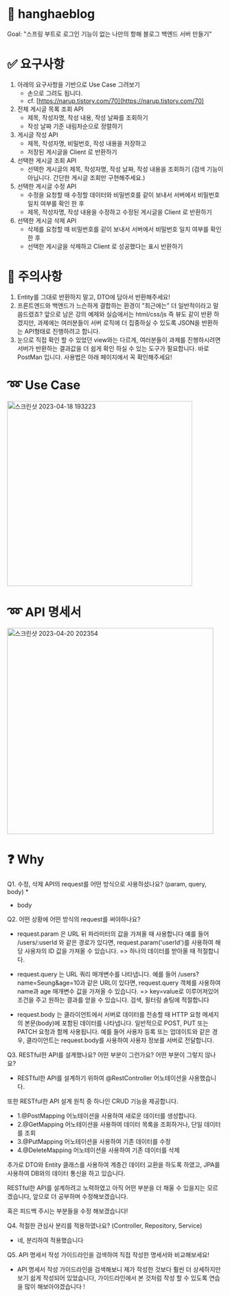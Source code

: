 # 🏁 hanghaeblog
Goal:  "스프링 부트로 로그인 기능이 없는 나만의 항해 블로그 백엔드 서버 만들기"

# ✅ 요구사항
1. 아래의 요구사항을 기반으로 Use Case 그려보기
    - 손으로 그려도 됩니다.
    - cf. [https://narup.tistory.com/70](https://narup.tistory.com/70)
2. 전체 게시글 목록 조회 API
    - 제목, 작성자명, 작성 내용, 작성 날짜를 조회하기
    - 작성 날짜 기준 내림차순으로 정렬하기
3. 게시글 작성 API 
    - 제목, 작성자명, 비밀번호, 작성 내용을 저장하고
    - 저장된 게시글을 Client 로 반환하기
4. 선택한 게시글 조회 API 
    - 선택한 게시글의 제목, 작성자명, 작성 날짜, 작성 내용을 조회하기 
    (검색 기능이 아닙니다. 간단한 게시글 조회만 구현해주세요.)
5. 선택한 게시글 수정 API
    - 수정을 요청할 때 수정할 데이터와 비밀번호를 같이 보내서 서버에서 비밀번호 일치 여부를 확인 한 후
    - 제목, 작성자명, 작성 내용을 수정하고 수정된 게시글을 Client 로 반환하기
6. 선택한 게시글 삭제 API
    - 삭제를 요청할 때 비밀번호를 같이 보내서 서버에서 비밀번호 일치 여부를 확인 한 후
    - 선택한 게시글을 삭제하고 Client 로 성공했다는 표시 반환하기

# 🔺 주의사항
1. Entity를 그대로 반환하지 말고, DTO에 담아서 반환해주세요!
2. 프론트엔드와 백엔드가 느슨하게 결합하는 환경이 ”최근에는” 더 일반적이라고 말씀드렸죠? 앞으로 남은 강의 예제와 실습에서는 html/css/js 즉 뷰도 같이 반환 하겠지만, 과제에는 여러분들이 서버 로직에 더 집중하실 수 있도록 JSON을 반환하는 API형태로 진행하려고 합니다.
3. 눈으로 직접 확인 할 수 있었던 view와는 다르게, 여러분들이 과제를 진행하시려면 서버가 반환하는 결과값을 더 쉽게 확인 하실 수 있는 도구가 필요합니다. 바로 PostMan 입니다. 사용법은 아래 페이지에서 꼭 확인해주세요!

# ➿ Use Case

<img width="431" alt="스크린샷 2023-04-18 193223" src="https://user-images.githubusercontent.com/129656095/233352036-258af19a-5cf8-47d7-ae3b-a4838d40ea22.png">

# ➿ API 명세서

<img width="480" alt="스크린샷 2023-04-20 202354" src="https://user-images.githubusercontent.com/129656095/233352069-f7b0316c-4781-49d9-a269-05a57bc986c2.png">

# ❓ Why
Q1. 수정, 삭제 API의 request를 어떤 방식으로 사용하셨나요? (param, query, body)
*
  - body

Q2. 어떤 상황에 어떤 방식의 request를 써야하나요?
  - request.param 은 URL 뒤 파라미터의 값을 가져올 때 사용합니다 
예를 들어 /users/:userId 와 같은 경로가 있다면, request.param('userId')를 사용하여 해당 사용자의 ID 값을 가져올 수 있습니다.
=> 하나의 데이터를 받아올 때 적절합니다.


  - request.query 는 URL 쿼리 매개변수를 나타냅니다.
예를 들어 /users?name=Seung&age=10과 같은 URL이 있다면, request.query 객체를 사용하여 name과 age 매개변수 값을 가져올 수 있습니다.
=> key=value로 이루어져있어 조건을 주고 원하는 결과를 얻을 수 있습니다. 검색, 필터링 솔팅에 적절합니다


  - request.body 는 클라이언트에서 서버로 데이터를 전송할 때 HTTP 요청 메세지의 본문(body)에 포함된 데이터를 나타냅니다. 일반적으로 POST, PUT 또는 PATCH 요청과 함께 사용됩니다.
예를 들어 사용자 등록 또는 업데이트와 같은 경우, 클라이언트는 request.body를 사용하여 사용자 정보를 서버로 전달합니다.


Q3. RESTful한 API를 설계했나요? 어떤 부분이 그런가요? 어떤 부분이 그렇지 않나요?
  - RESTful한 API를 설계하기 위하여 @RestController 어노테이션을 사용했습니다.

또한 RESTful한 API 설계 원칙 중 하나인 CRUD 기능을 제공합니다.

  - 1.@PostMapping 어노테이션을 사용하여 새로운 데이터를 생성합니다.
  - 2.@GetMapping 어노테이션을 사용하여 데이터 목록을 조회하거나, 단일 데이터를 조회
  - 3.@PutMapping 어노테이션을 사용하여 기존 데이터를 수정
  - 4.@DeleteMapping 어노테이션을 사용하여 기존 데이터를 삭제

추가로 DTO와 Entity 클래스를 사용하여 계층간 데이터 교환을 하도록 하였고, JPA를 사용하여 DB와의 데이터 통신을 하고 있습니다.

RESTful한 API를 설계하려고 노력하였고
아직 어떤 부분을 더 채울 수 있을지는 모르겠습니다, 앞으로 더 공부하며 수정해보겠습니다.

혹은 피드백 주시는 부분들을 수정 해보겠습니다!


Q4. 적절한 관심사 분리를 적용하였나요? (Controller, Repository, Service)
  - 네, 분리하여 적용했습니다


Q5. API 명세서 작성 가이드라인을 검색하여 직접 작성한 명세서와 비교해보세요!
  - API 명세서 작성 가이드라인을 검색해보니 제가 작성한 것보다 훨씬 더 상세하지만 보기 쉽게 작성되어 있었습니다, 가이드라인에서 본 것처럼 작성 할 수 있도록 연습을 많이 해보아야겠습니다 !
